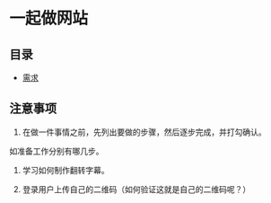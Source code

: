 # 一起做网站


## 目录

* [需求](./001-requirements.md)







## 注意事项

1. 在做一件事情之前，先列出要做的步骤，然后逐步完成，并打勾确认。

如准备工作分别有哪几步。


1. 学习如何制作翻转字幕。


1. 登录用户上传自己的二维码（如何验证这就是自己的二维码呢？）